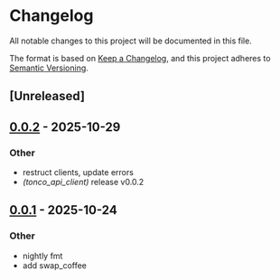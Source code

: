 # Changelog

All notable changes to this project will be documented in this file.

The format is based on [Keep a Changelog](https://keepachangelog.com/en/1.0.0/),
and this project adheres to [Semantic Versioning](https://semver.org/spec/v2.0.0.html).

## [Unreleased]

## [0.0.2](https://github.com/Sild/api_clients_rs/compare/swap_coffee_api_client-v0.0.1...swap_coffee_api_client-v0.0.2) - 2025-10-29

### Other

- restruct clients, update errors
- *(tonco_api_client)* release v0.0.2

## [0.0.1](https://github.com/Sild/api_clients_rs/releases/tag/swap_coffee_api_client-v0.0.1) - 2025-10-24

### Other

- nightly fmt
- add swap_coffee

